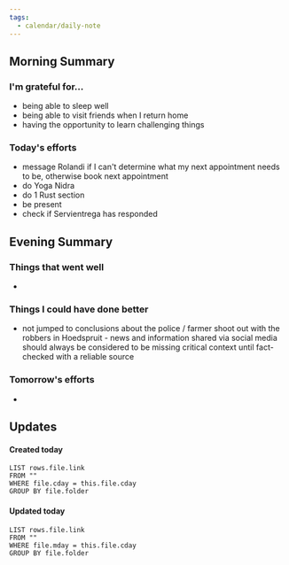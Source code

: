 ```yaml
---
tags:
  - calendar/daily-note
---
```


## Morning Summary

### I'm grateful for...

- being able to sleep well
- being able to visit friends when I return home
- having the opportunity to learn challenging things

### Today's efforts

- message Rolandi if I can't determine what my next appointment needs to be, otherwise book next appointment
- do Yoga Nidra
- do 1 Rust section
- be present
- check if Servientrega has responded 

## Evening Summary

### Things that went well

-

### Things I could have done better

- not jumped to conclusions about the police / farmer shoot out with the robbers in Hoedspruit - news and information shared via social media should always be considered to be missing critical context until fact-checked with a reliable source

### Tomorrow's efforts

-

## Updates

#### Created today

```dataview
LIST rows.file.link
FROM ""
WHERE file.cday = this.file.cday
GROUP BY file.folder
```

#### Updated today

```dataview
LIST rows.file.link
FROM ""
WHERE file.mday = this.file.cday
GROUP BY file.folder
```
